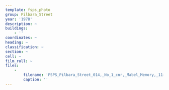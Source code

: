 ```yaml
---
template: fsps_photo
group: Pilbara_Street
year: '1978'
description: ~
buildings:
    - ''
coordinates: ~
heading: ~
classification: ~
section: ~
cell: ~
film_roll: ~
files:
    -
        filename: 'FSPS_Pilbara_Street_014,_No_1_cnr,_Mabel_Memory,_11-4-F,_1978.png'
        caption: ''
---
```

